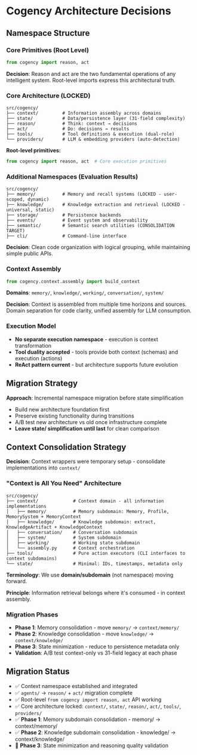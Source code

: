 # Cogency Architecture Decisions

## Namespace Structure

### Core Primitives (Root Level)
```python
from cogency import reason, act
```

**Decision**: Reason and act are the two fundamental operations of any intelligent system. Root-level imports express this architectural truth.

### Core Architecture (LOCKED)
```
src/cogency/
├── context/         # Information assembly across domains
├── state/           # Data/persistence layer (31-field complexity)
├── reason/          # Think: context → decisions  
├── act/             # Do: decisions → results
├── tools/           # Tool definitions & execution (dual-role)
└── providers/       # LLM & embedding providers (auto-detection)
```

**Root-level primitives:**
```python
from cogency import reason, act  # Core execution primitives
```

### Additional Namespaces (Evaluation Results)
```
src/cogency/
├── memory/          # Memory and recall systems (LOCKED - user-scoped, dynamic)
├── knowledge/       # Knowledge extraction and retrieval (LOCKED - universal, static)
├── storage/         # Persistence backends
├── events/          # Event system and observability
├── semantic/        # Semantic search utilities (CONSOLIDATION TARGET)
├── cli/             # Command-line interface
```

**Decision**: Clean code organization with logical grouping, while maintaining simple public APIs.

### Context Assembly
```python
from cogency.context.assembly import build_context
```

**Domains**: `memory/`, `knowledge/`, `working/`, `conversation/`, `system/`

**Decision**: Context is assembled from multiple time horizons and sources. Domain separation for code clarity, unified assembly for LLM consumption.

### Execution Model
- **No separate execution namespace** - execution is context transformation
- **Tool duality accepted** - tools provide both context (schemas) and execution (actions)
- **ReAct pattern current** - but architecture supports future evolution

## Migration Strategy

**Approach**: Incremental namespace migration before state simplification
- Build new architecture foundation first
- Preserve existing functionality during transitions  
- A/B test new architecture vs old once infrastructure complete
- **Leave state/ simplification until last** for clean comparison

## Context Consolidation Strategy

**Decision**: Context wrappers were temporary setup - consolidate implementations into `context/`

### "Context is All You Need" Architecture  
```
src/cogency/
├── context/             # Context domain - all information implementations
│   ├── memory/          # Memory subdomain: Memory, Profile, MemorySystem + MemoryContext
│   ├── knowledge/       # Knowledge subdomain: extract, KnowledgeArtifact + KnowledgeContext  
│   ├── conversation/    # Conversation subdomain
│   ├── system/          # System subdomain
│   ├── working/         # Working state subdomain
│   └── assembly.py      # Context orchestration
├── tools/               # Pure action executors (CLI interfaces to context subdomains)
└── state/               # Minimal: IDs, timestamps, metadata only
```

**Terminology**: We use **domain/subdomain** (not namespace) moving forward.

**Principle**: Information retrieval belongs where it's consumed - in context assembly.

### Migration Phases
- **Phase 1**: Memory consolidation - move `memory/` → `context/memory/`
- **Phase 2**: Knowledge consolidation - move `knowledge/` → `context/knowledge/`  
- **Phase 3**: State minimization - reduce to persistence metadata only
- **Validation**: A/B test context-only vs 31-field legacy at each phase

## Migration Status
- ✅ Context namespace established and integrated
- ✅ `agents/` → `reason/` + `act/` migration complete
- ✅ Root-level `from cogency import reason, act` API working
- ✅ Core architecture locked: `context/`, `state/`, `reason/`, `act/`, `tools/`, `providers/`
- ✅ **Phase 1**: Memory subdomain consolidation - memory/ → context/memory/
- ✅ **Phase 2**: Knowledge subdomain consolidation - knowledge/ → context/knowledge/ 
- 🔄 **Phase 3**: State minimization and reasoning quality validation